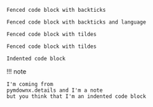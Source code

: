 ```
Fenced code block with backticks
```

```lang1
Fenced code block with backticks and language
```

~~~
Fenced code block with tildes
~~~

~~~lang2
Fenced code block with tildes
~~~

    Indented code block

!!! note

    I'm coming from
    pymdownx.details and I'm a note
    but you think that I'm an indented code block
